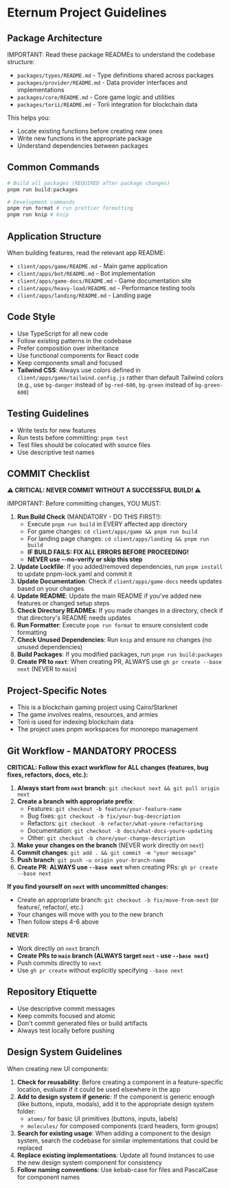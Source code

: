 # Eternum Project Guidelines

## Package Architecture

IMPORTANT: Read these package READMEs to understand the codebase structure:

- `packages/types/README.md` - Type definitions shared across packages
- `packages/provider/README.md` - Data provider interfaces and implementations
- `packages/core/README.md` - Core game logic and utilities
- `packages/torii/README.md` - Torii integration for blockchain data

This helps you:

- Locate existing functions before creating new ones
- Write new functions in the appropriate package
- Understand dependencies between packages

## Common Commands

```bash
# Build all packages (REQUIRED after package changes)
pnpm run build:packages

# Development commands
pnpm run format # run prettier formatting
pnpm run knip # knip
```

## Application Structure

When building features, read the relevant app README:

- `client/apps/game/README.md` - Main game application
- `client/apps/bot/README.md` - Bot implementation
- `client/apps/game-docs/README.md` - Game documentation site
- `client/apps/heavy-load/README.md` - Performance testing tools
- `client/apps/landing/README.md` - Landing page

## Code Style

- Use TypeScript for all new code
- Follow existing patterns in the codebase
- Prefer composition over inheritance
- Use functional components for React code
- Keep components small and focused
- **Tailwind CSS**: Always use colors defined in `client/apps/game/tailwind.config.js` rather than default Tailwind
  colors (e.g., use `bg-danger` instead of `bg-red-600`, `bg-green` instead of `bg-green-600`)

## Testing Guidelines

- Write tests for new features
- Run tests before committing: `pnpm test`
- Test files should be colocated with source files
- Use descriptive test names

## COMMIT Checklist

**⚠️ CRITICAL: NEVER COMMIT WITHOUT A SUCCESSFUL BUILD! ⚠️**

IMPORTANT: Before committing changes, YOU MUST:

1. **Run Build Check** (MANDATORY - DO THIS FIRST!):
   - Execute `pnpm run build` in EVERY affected app directory
   - For game changes: `cd client/apps/game && pnpm run build`
   - For landing page changes: `cd client/apps/landing && pnpm run build`
   - **IF BUILD FAILS: FIX ALL ERRORS BEFORE PROCEEDING!**
   - **NEVER use --no-verify or skip this step**
2. **Update Lockfile**: If you added/removed dependencies, run `pnpm install` to update pnpm-lock.yaml and commit it
3. **Update Documentation**: Check if `client/apps/game-docs` needs updates based on your changes
4. **Update README**: Update the main README if you've added new features or changed setup steps
5. **Check Directory READMEs**: If you made changes in a directory, check if that directory's README needs updates
6. **Run Formatter**: Execute `pnpm run format` to ensure consistent code formatting
7. **Check Unused Dependencies**: Run `knip` and ensure no changes (no unused dependencies)
8. **Build Packages**: If you modified packages, run `pnpm run build:packages`
9. **Create PR to `next`**: When creating PR, ALWAYS use `gh pr create --base next` (NEVER to `main`)

## Project-Specific Notes

- This is a blockchain gaming project using Cairo/Starknet
- The game involves realms, resources, and armies
- Torii is used for indexing blockchain data
- The project uses pnpm workspaces for monorepo management

## Git Workflow - MANDATORY PROCESS

**CRITICAL: Follow this exact workflow for ALL changes (features, bug fixes, refactors, docs, etc.):**

1. **Always start from `next` branch**: `git checkout next && git pull origin next`
2. **Create a branch with appropriate prefix**:
   - Features: `git checkout -b feature/your-feature-name`
   - Bug fixes: `git checkout -b fix/your-bug-description`
   - Refactors: `git checkout -b refactor/what-youre-refactoring`
   - Documentation: `git checkout -b docs/what-docs-youre-updating`
   - Other: `git checkout -b chore/your-change-description`
3. **Make your changes on the branch** (NEVER work directly on `next`)
4. **Commit changes**: `git add . && git commit -m "your message"`
5. **Push branch**: `git push -u origin your-branch-name`
6. **Create PR**: **ALWAYS use `--base next`** when creating PRs: `gh pr create --base next`

**If you find yourself on `next` with uncommitted changes:**

- Create an appropriate branch: `git checkout -b fix/move-from-next` (or feature/, refactor/, etc.)
- Your changes will move with you to the new branch
- Then follow steps 4-6 above

**NEVER:**

- Work directly on `next` branch
- **Create PRs to `main` branch (ALWAYS target `next` - use `--base next`)**
- Push commits directly to `next`
- Use `gh pr create` without explicitly specifying `--base next`

## Repository Etiquette

- Use descriptive commit messages
- Keep commits focused and atomic
- Don't commit generated files or build artifacts
- Always test locally before pushing

## Design System Guidelines

When creating new UI components:

1. **Check for reusability**: Before creating a component in a feature-specific location, evaluate if it could be used
   elsewhere in the app
2. **Add to design system if generic**: If the component is generic enough (like buttons, inputs, modals), add it to the
   appropriate design system folder:
   - `atoms/` for basic UI primitives (buttons, inputs, labels)
   - `molecules/` for composed components (card headers, form groups)
3. **Search for existing usage**: When adding a component to the design system, search the codebase for similar
   implementations that could be replaced
4. **Replace existing implementations**: Update all found instances to use the new design system component for
   consistency
5. **Follow naming conventions**: Use kebab-case for files and PascalCase for component names
